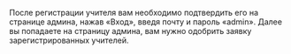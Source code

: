 После регистрации учителя вам необходимо подтвердить его на странице админа, нажав «Вход», введя почту и пароль «admin». Далее вы попадаете на страницу админа, вам нужно одобрить заявку зарегистрированных учителей.
